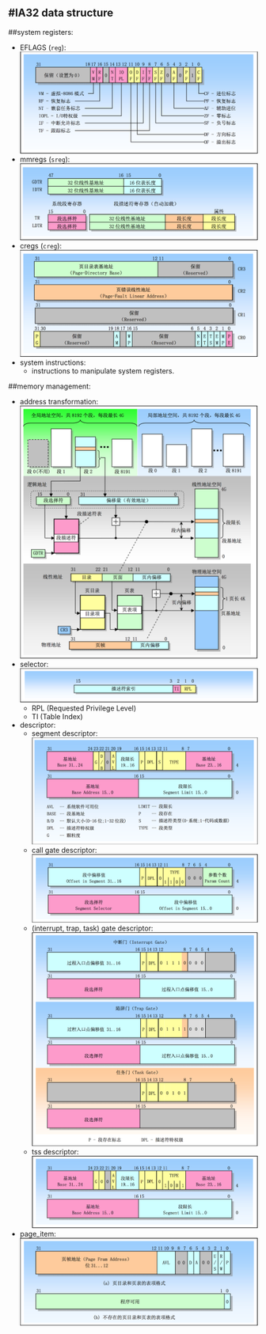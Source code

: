 #IA32 data structure
---
##system registers:
 * EFLAGS (`reg`):
![](../images/eflags.png)
 * mmregs (`sreg`):
![](../images/mmregs.png)
 * cregs (`creg`):
![](../images/cregs.png)
 * system instructions:
	 * instructions to manipulate system registers.

##memory management:
 * address transformation:
![](../images/address_transform.png)
 * selector:
![](../images/selector.png)
	 * RPL (Requested Privilege Level)
	 * TI (Table Index)
 * descriptor:
	 * segment descriptor:
![](../images/descriptor.png)
	 * call gate descriptor:
![](../images/callgate.png)
	 * (interrupt, trap, task) gate descriptor:
![](../images/interrupt.png)
	 * tss descriptor:
![](../images/tss_descriptor.png)
 * page_item:
![](../images/page_item.png)